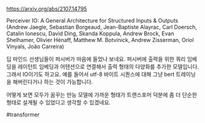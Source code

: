 https://arxiv.org/abs/2107.14795

Perceiver IO: A General Architecture for Structured Inputs & Outputs (Andrew Jaegle, Sebastian Borgeaud, Jean-Baptiste Alayrac, Carl Doersch, Catalin Ionescu, David Ding, Skanda Koppula, Andrew Brock, Evan Shelhamer, Olivier Hénaff, Matthew M. Botvinick, Andrew Zisserman, Oriol Vinyals, João Carreira)

딥 마인드 선생님들이 퍼시버가 마음에 들었나 보네요. 퍼시버에 출력을 위한 쿼리 임베딩을 레이턴트 임베딩과 어텐션으로 연결해서 출력 형태의 다양화를 추가한 모델입니다. 그래서 IO이기도 하고요. 예를 들어서 utf-8 바이트 시퀀스에 대해 그냥 bert 트레이닝을 해버린다거나 하는 것이 가능합니다.

어떻게 보면 모두가 꿈꾸는 만능 모델에 가까운 형태가 트랜스포머 덕분에 좀 더 단순한 형태로 설계될 수 있었다고 생각할 수 있겠네요.

#transformer 